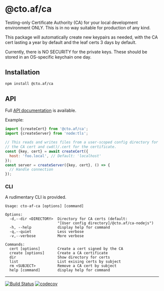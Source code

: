 # @cto.af/ca

Testing-only Certificate Authority (CA) for your local development environment
ONLY.  This is in no way suitable for production of any kind.

This package will automatically create new keypairs as needed, with the CA
cert lasting a year by default and the leaf certs 3 days by default.

Currently, there is NO SECURITY for the private keys.  These should be stored
in an OS-specific keychain one day.

## Installation

```sh
npm install @cto.af/ca
```

## API

Full [API documentation](http://cto-af.github.io/ca/) is available.

Example:

```js
import {createCert} from '@cto.af/ca';
import {createServer} from 'node:tls';

// This reads and writes files from a user-scoped config directory for
// the CA cert and cwd()/.cert for the certificate.
const {key, cert} = await createCert({
  host: 'foo.local', // Default: 'localhost'
});
const server = createServer({key, cert}, () => {
  // Handle connection
});
```

### CLI

A rudimentary CLI is provided.

```
Usage: cto-af-ca [options] [command]

Options:
  -d,--dir <DIRECTORY>  Directory for CA certs (default:
                        "[User config directory]/@cto.af/ca-nodejs")
  -h, --help            display help for command
  -q,--quiet            Less verbose
  -v,--verbose          More verbose

Commands:
  cert [options]        Create a cert signed by the CA
  create [options]      Create a CA certificate
  dir                   Show directory for certs
  list                  List exising certs by subject
  rm <SUBJECT>          Remove a CA cert by subject
  help [command]        display help for command
```

---
[![Build Status](https://github.com/cto-af/ca/workflows/Tests/badge.svg)](https://github.com/cto-af/ca/actions?query=workflow%3ATests)
[![codecov](https://codecov.io/gh/cto-af/ca/graph/badge.svg?token=qFVzvS6t2V)](https://codecov.io/gh/cto-af/ca)
